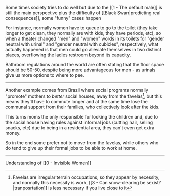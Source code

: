 Some times society tries to do well but due to the [[1 - The default male]] is still the main perspective plus the difficulty of [[Black Swan|predicting real consequences]], some "funny" cases happen

For instance, normally women have to queue to go to the toilet (they take longer to get clean, they normally are with kids, they have periods, etc), so when a theater changed "men" and "women" words in its toilets for "gender neutral with urinal" and "gender neutral with cubicles", respectively, what actually happened is that men could go alleviate themselves in two distinct places, overflowing the ladies restroom beyond its capacity.

Bathroom regulations around the world are often stating that the floor space should be 50-50, despite being more advantageous for men - as urinals give us more options to where to pee.

---

Another example comes from Brazil where social programs normally "promote" mothers to _better_ social houses, away from the favelas[^1], but this means they'll have to commute longer and at the same time lose the communal support from their families, who collectively look after the kids.

This turns moms the only responsible for looking the children and, due to the social house having rules against informal jobs (cutting hair, selling snacks, etc) due to being in a residential area, they can't even get extra money.

So in the end some prefer not to move from the favelas, while others who do tend to give up their formal jobs to be able to work at home.

---

Understanding of [[0 - Invisible Women]]

[^1]: Favelas are irregular terrain occupations, so they appear by necessity, and normally this necessity is work, [[3 - Can snow-clearing be sexist?|tranposrtation]] is less necessary if you live close to it
